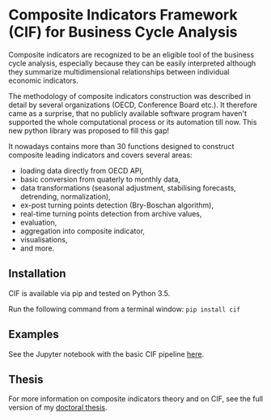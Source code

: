 # Composite Indicators Framework (CIF) for Business Cycle Analysis

Composite indicators are recognized to be an eligible tool of the business cycle analysis, especially because they can be easily interpreted although they summarize multidimensional relationships between individual economic indicators.

The methodology of composite indicators construction was described in detail by several organizations (OECD, Conference Board etc.). It therefore came as a surprise, that no publicly available software program haven't supported the whole computational process or its automation till now. This new python library was proposed to fill this gap!

It nowadays contains more than 30 functions designed to construct composite leading indicators and covers several areas:
- loading data directly from OECD API,
- basic conversion from quaterly to monthly data,
- data transformations (seasonal adjustment, stabilising forecasts, detrending, normalization),
- ex-post turning points detection (Bry-Boschan algorithm),
- real-time turning points detection from archive values,
- evaluation,
- aggregation into composite indicator,
- visualisations,
- and more.

## Installation

CIF is available via pip and tested on Python 3.5.

Run the following command from a terminal window: `pip install cif`


## Examples

See the Jupyter notebook with the basic CIF pipeline [here](https://github.com/LenkaV/CIF/blob/develop/examples/CI_minimalPipeline.ipynb).


## Thesis

For more information on composite indicators theory and on CIF, see the full version of my [doctoral thesis](https://github.com/LenkaV/CIF/blob/develop/thesis/vrana_CIF_2019.pdf).
